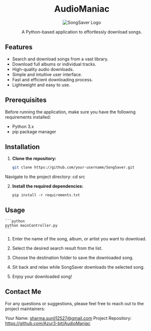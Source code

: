 <h1 align="center">AudioManiac</h1>

<p align="center">
  <img src="https://images.unsplash.com/photo-1618366712010-f4ae9c647dcb?ixlib=rb-4.0.3&ixid=M3wxMjA3fDB8MHxzZWFyY2h8NHx8aGVhZHBob25lfGVufDB8fDB8fHww&auto=format&fit=crop&w=500&q=60" alt="SongSaver Logo">
</p>

<p align="center">A Python-based application to effortlessly download songs.</p>

## Features

- Search and download songs from a vast library.
- Download full albums or individual tracks.
- High-quality audio downloads.
- Simple and intuitive user interface.
- Fast and efficient downloading process.
- Lightweight and easy to use.

## Prerequisites

Before running the application, make sure you have the following requirements installed:

- Python 3.x
- pip package manager

## Installation

1. **Clone the repository:**

   ```bash
   git clone https://github.com/your-username/SongSaver.git
    ```
Navigate to the project directory:
cd src

2. **Install the required dependencies:**
    ```
    pip install -r requirements.txt
    ```

## Usage
    ```python
    python mainController.py
    ```

1. Enter the name of the song, album, or artist you want to download.

2. Select the desired search result from the list.

3. Choose the destination folder to save the downloaded song.

4. Sit back and relax while SongSaver downloads the selected song.

5. Enjoy your downloaded song!

## Contact Me 
For any questions or suggestions, please feel free to reach out to the project maintainers:

Your Name: sharma.sunil12527@gmail.com
Project Repository: https://github.com/Azur3-bit/AudioManiac